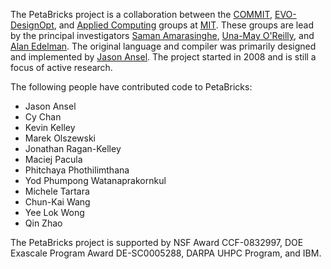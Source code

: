 The PetaBricks project is a collaboration between the
[COMMIT](http://groups.csail.mit.edu/commit/),
[EVO-DesignOpt](http://groups.csail.mit.edu/EVO-DesignOpt/),
and [Applied Computing](http://www-math.mit.edu/~edelman/)
groups at [MIT](http://web.mit.edu/).
These groups are lead by the principal investigators
[Saman Amarasinghe](http://people.csail.mit.edu/saman/),
[Una-May O'Reilly](http://people.csail.mit.edu/unamay/),
and [Alan Edelman](http://www-math.mit.edu/~edelman/).
The original language and compiler was primarily designed and implemented by [Jason Ansel](http://people.csail.mit.edu/jansel/).
The project started in 2008 and is still a focus of active research.


The following people have contributed code to PetaBricks:

  * Jason Ansel
  * Cy Chan
  * Kevin Kelley
  * Marek Olszewski
  * Jonathan Ragan-Kelley
  * Maciej Pacula
  * Phitchaya Phothilimthana
  * Yod Phumpong Watanaprakornkul
  * Michele Tartara
  * Chun-Kai Wang
  * Yee Lok Wong
  * Qin Zhao


The PetaBricks project is supported by NSF Award CCF-0832997, DOE Exascale Program Award DE-SC0005288, DARPA UHPC Program, and IBM.